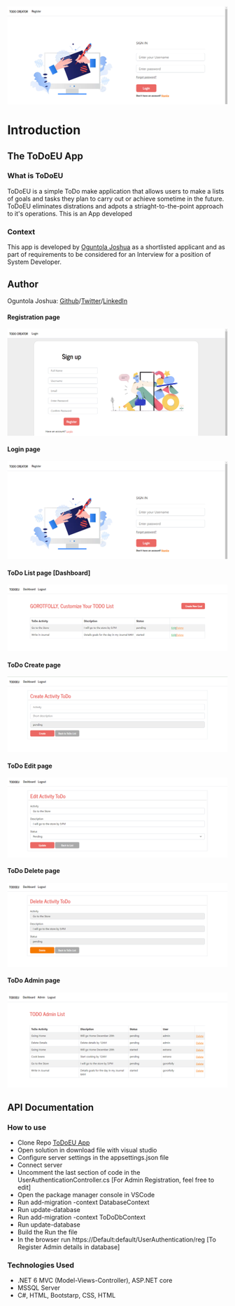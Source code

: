 ![ToDoEU Homepage](https://github.com/ExtranoDev/TO_DO_EU/blob/main/img/login_page.png)

# Introduction
## The ToDoEU App
### What is ToDoEU

ToDoEU is a simple ToDo make application that allows users to make a lists of goals and tasks they plan to carry out or achieve sometime in the future. ToDoEU eliminates distrations and adpots a striaght-to-the-point approach to it's operations.
This is an App developed  

### Context
This app is developed by [Oguntola Joshua](https://github.com/extranodev) as a shortlisted applicant and as part of requirements to be considered for an Interview for a position of System Developer.

## Author
Oguntola Joshua: [Github](https://github.com/ExtranoDev)/[Twitter](https://twitter.com/extranodev)/[LinkedIn](https://www.linkedin.com/in/oguntolajoshua/)

#### Registration page

![ToDoEU Register page](https://github.com/ExtranoDev/TO_DO_EU/blob/main/img/register_page.png)

#### Login page
![ToDoEU Login page](https://github.com/ExtranoDev/TO_DO_EU/blob/main/img/login_page.png)

#### ToDo List page [Dashboard]

![ToDoEU List page](https://github.com/ExtranoDev/TO_DO_EU/blob/main/img/user_dashboard.png)

#### ToDo Create page 

![ToDoEU Create page](https://github.com/ExtranoDev/TO_DO_EU/blob/main/img/create_todo_act.png)

#### ToDo Edit page 

![ToDoEU Edit page](https://github.com/ExtranoDev/TO_DO_EU/blob/main/img/edit_todo_act.png)

#### ToDo Delete page 

![ToDoEU Delete page](https://github.com/ExtranoDev/TO_DO_EU/blob/main/img/delete_todo_act.png)

#### ToDo Admin page 

![ToDoEU Admin page](https://github.com/ExtranoDev/TO_DO_EU/blob/main/img/admin_dashboard.png)

## API Documentation
### How to use
* Clone Repo [ToDoEU App](https://github.com/ExtranoDev/TO_DO_EU)
* Open solution in download file with visual studio
* Configure server settings in the appsettings.json file
* Connect server
* Uncomment the last section of code in the UserAuthenticationController.cs [For Admin Registration, feel free to edit]
* Open the package manager console in VSCode
* Run add-migration -context DatabaseContext
* Run update-database
* Run add-migration -context ToDoDbContext
* Run update-database
* Build the Run the file
* In the browser run https://Default:default/UserAuthentication/reg [To Register Admin details in database]


### Technologies Used
* .NET 6 MVC (Model-Views-Controller), ASP.NET core
* MSSQL Server
* C#, HTML, Bootstarp, CSS, HTML
